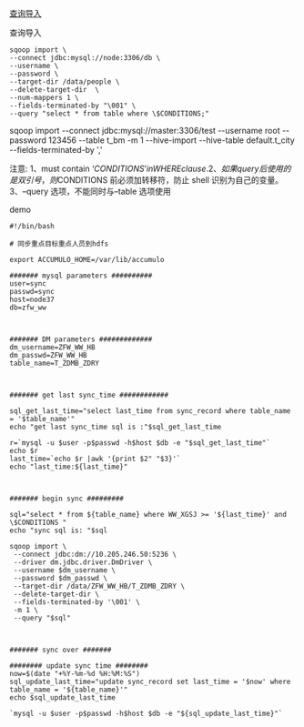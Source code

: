 [查询导入](#1)

<span id="1">查询导入</span>
```
sqoop import \
--connect jdbc:mysql://node:3306/db \
--username \
--password \
--target-dir /data/people \
--delete-target-dir  \
--num-mappers 1 \
--fields-terminated-by "\001" \
--query "select * from table where \$CONDITIONS;"

```


sqoop import --connect jdbc:mysql://master:3306/test --username root --password 123456 --table t_bm -m 1 --hive-import  --hive-table default.t_city --fields-terminated-by ','

注意:
1、must contain ‘$CONDITIONS’ in WHERE clause.  
2、如果 query 后使用的是双引号，则$CONDITIONS 前必须加转移符，防止 shell 识别为自己的变量。  
3、–query 选项，不能同时与–table 选项使用  



demo

```
#!/bin/bash

# 同步重点目标重点人员到hdfs

export ACCUMULO_HOME=/var/lib/accumulo

####### mysql parameters ##########
user=sync
passwd=sync
host=node37
db=zfw_ww



####### DM parameters #############
dm_username=ZFW_WW_HB
dm_passwd=ZFW_WW_HB
table_name=T_ZDMB_ZDRY



####### get last sync_time ############

sql_get_last_time="select last_time from sync_record where table_name = '$table_name'"
echo "get last sync_time sql is :"$sql_get_last_time

r=`mysql -u $user -p$passwd -h$host $db -e "$sql_get_last_time"`
echo $r
last_time=`echo $r |awk '{print $2" "$3}'`
echo "last_time:${last_time}"



####### begin sync #########

sql="select * from ${table_name} where WW_XGSJ >= '${last_time}' and \$CONDITIONS "
echo "sync sql is: "$sql

sqoop import \
 --connect jdbc:dm://10.205.246.50:5236 \
 --driver dm.jdbc.driver.DmDriver \
 --username $dm_username \
 --password $dm_passwd \
 --target-dir /data/ZFW_WW_HB/T_ZDMB_ZDRY \
 --delete-target-dir \
 --fields-terminated-by '\001' \
 -m 1 \
 --query "$sql"



####### sync over #######

######## update sync time ########
now=$(date "+%Y-%m-%d %H:%M:%S")
sql_update_last_time="update sync_record set last_time = '$now' where table_name = '${table_name}'"
echo $sql_update_last_time

`mysql -u $user -p$passwd -h$host $db -e "${sql_update_last_time}"`








```


